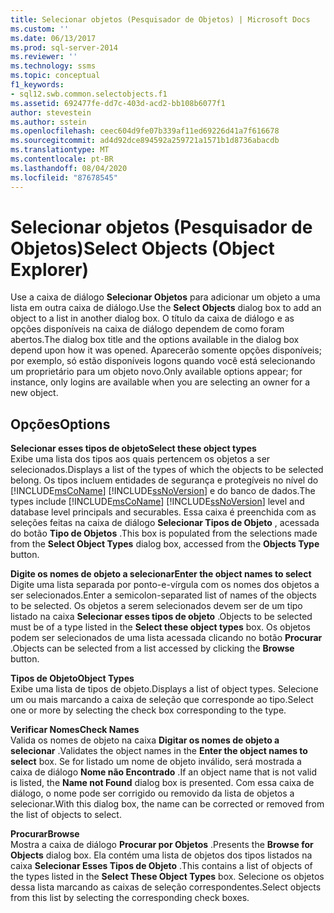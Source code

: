 ```yaml
---
title: Selecionar objetos (Pesquisador de Objetos) | Microsoft Docs
ms.custom: ''
ms.date: 06/13/2017
ms.prod: sql-server-2014
ms.reviewer: ''
ms.technology: ssms
ms.topic: conceptual
f1_keywords:
- sql12.swb.common.selectobjects.f1
ms.assetid: 692477fe-dd7c-403d-acd2-bb108b6077f1
author: stevestein
ms.author: sstein
ms.openlocfilehash: ceec604d9fe07b339af11ed69226d41a7f616678
ms.sourcegitcommit: ad4d92dce894592a259721a1571b1d8736abacdb
ms.translationtype: MT
ms.contentlocale: pt-BR
ms.lasthandoff: 08/04/2020
ms.locfileid: "87678545"
---
```

# <a name="select-objects-object-explorer"></a><span data-ttu-id="9c713-102">Selecionar objetos (Pesquisador de Objetos)</span><span class="sxs-lookup"><span data-stu-id="9c713-102">Select Objects (Object Explorer)</span></span>
  <span data-ttu-id="9c713-103">Use a caixa de diálogo **Selecionar Objetos** para adicionar um objeto a uma lista em outra caixa de diálogo.</span><span class="sxs-lookup"><span data-stu-id="9c713-103">Use the **Select Objects** dialog box to add an object to a list in another dialog box.</span></span> <span data-ttu-id="9c713-104">O título da caixa de diálogo e as opções disponíveis na caixa de diálogo dependem de como foram abertos.</span><span class="sxs-lookup"><span data-stu-id="9c713-104">The dialog box title and the options available in the dialog box depend upon how it was opened.</span></span> <span data-ttu-id="9c713-105">Aparecerão somente opções disponíveis; por exemplo, só estão disponíveis logons quando você está selecionando um proprietário para um objeto novo.</span><span class="sxs-lookup"><span data-stu-id="9c713-105">Only available options appear; for instance, only logins are available when you are selecting an owner for a new object.</span></span>  
  
## <a name="options"></a><span data-ttu-id="9c713-106">Opções</span><span class="sxs-lookup"><span data-stu-id="9c713-106">Options</span></span>  
 <span data-ttu-id="9c713-107">**Selecionar esses tipos de objeto**</span><span class="sxs-lookup"><span data-stu-id="9c713-107">**Select these object types**</span></span>  
 <span data-ttu-id="9c713-108">Exibe uma lista dos tipos aos quais pertencem os objetos a ser selecionados.</span><span class="sxs-lookup"><span data-stu-id="9c713-108">Displays a list of the types of which the objects to be selected belong.</span></span> <span data-ttu-id="9c713-109">Os tipos incluem entidades de segurança e protegíveis no nível do [!INCLUDE[msCoName](../../includes/msconame-md.md)] [!INCLUDE[ssNoVersion](../../includes/ssnoversion-md.md)] e do banco de dados.</span><span class="sxs-lookup"><span data-stu-id="9c713-109">The types include [!INCLUDE[msCoName](../../includes/msconame-md.md)] [!INCLUDE[ssNoVersion](../../includes/ssnoversion-md.md)] level and database level principals and securables.</span></span> <span data-ttu-id="9c713-110">Essa caixa é preenchida com as seleções feitas na caixa de diálogo **Selecionar Tipos de Objeto** , acessada do botão **Tipo de Objetos** .</span><span class="sxs-lookup"><span data-stu-id="9c713-110">This box is populated from the selections made from the **Select Object Types** dialog box, accessed from the **Objects Type** button.</span></span>  
  
 <span data-ttu-id="9c713-111">**Digite os nomes de objeto a selecionar**</span><span class="sxs-lookup"><span data-stu-id="9c713-111">**Enter the object names to select**</span></span>  
 <span data-ttu-id="9c713-112">Digite uma lista separada por ponto-e-vírgula com os nomes dos objetos a ser selecionados.</span><span class="sxs-lookup"><span data-stu-id="9c713-112">Enter a semicolon-separated list of names of the objects to be selected.</span></span> <span data-ttu-id="9c713-113">Os objetos a serem selecionados devem ser de um tipo listado na caixa **Selecionar esses tipos de objeto** .</span><span class="sxs-lookup"><span data-stu-id="9c713-113">Objects to be selected must be of a type listed in the **Select these object types** box.</span></span> <span data-ttu-id="9c713-114">Os objetos podem ser selecionados de uma lista acessada clicando no botão **Procurar** .</span><span class="sxs-lookup"><span data-stu-id="9c713-114">Objects can be selected from a list accessed by clicking the **Browse** button.</span></span>  
  
 <span data-ttu-id="9c713-115">**Tipos de Objeto**</span><span class="sxs-lookup"><span data-stu-id="9c713-115">**Object Types**</span></span>  
 <span data-ttu-id="9c713-116">Exibe uma lista de tipos de objeto.</span><span class="sxs-lookup"><span data-stu-id="9c713-116">Displays a list of object types.</span></span> <span data-ttu-id="9c713-117">Selecione um ou mais marcando a caixa de seleção que corresponde ao tipo.</span><span class="sxs-lookup"><span data-stu-id="9c713-117">Select one or more by selecting the check box corresponding to the type.</span></span>  
  
 <span data-ttu-id="9c713-118">**Verificar Nomes**</span><span class="sxs-lookup"><span data-stu-id="9c713-118">**Check Names**</span></span>  
 <span data-ttu-id="9c713-119">Valida os nomes de objeto na caixa **Digitar os nomes de objeto a selecionar** .</span><span class="sxs-lookup"><span data-stu-id="9c713-119">Validates the object names in the **Enter the object names to select** box.</span></span> <span data-ttu-id="9c713-120">Se for listado um nome de objeto inválido, será mostrada a caixa de diálogo **Nome não Encontrado** .</span><span class="sxs-lookup"><span data-stu-id="9c713-120">If an object name that is not valid is listed, the **Name not Found** dialog box is presented.</span></span> <span data-ttu-id="9c713-121">Com essa caixa de diálogo, o nome pode ser corrigido ou removido da lista de objetos a selecionar.</span><span class="sxs-lookup"><span data-stu-id="9c713-121">With this dialog box, the name can be corrected or removed from the list of objects to select.</span></span>  
  
 <span data-ttu-id="9c713-122">**Procurar**</span><span class="sxs-lookup"><span data-stu-id="9c713-122">**Browse**</span></span>  
 <span data-ttu-id="9c713-123">Mostra a caixa de diálogo **Procurar por Objetos** .</span><span class="sxs-lookup"><span data-stu-id="9c713-123">Presents the **Browse for Objects** dialog box.</span></span> <span data-ttu-id="9c713-124">Ela contém uma lista de objetos dos tipos listados na caixa **Selecionar Esses Tipos de Objeto** .</span><span class="sxs-lookup"><span data-stu-id="9c713-124">This contains a list of objects of the types listed in the **Select These Object Types** box.</span></span> <span data-ttu-id="9c713-125">Selecione os objetos dessa lista marcando as caixas de seleção correspondentes.</span><span class="sxs-lookup"><span data-stu-id="9c713-125">Select objects from this list by selecting the corresponding check boxes.</span></span>  
  
  
